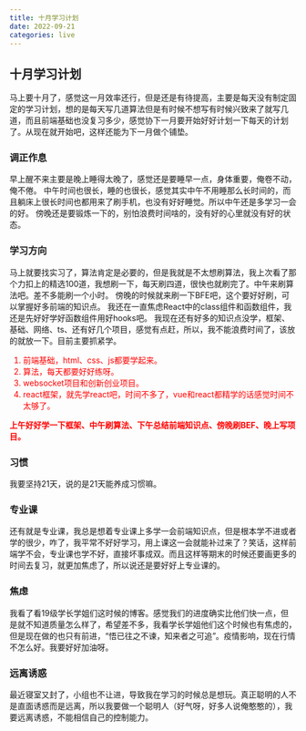 ```yaml
---
title: 十月学习计划
date: 2022-09-21
categories: live
---
```


## 十月学习计划

马上要十月了，感觉这一月效率还行，但是还是有待提高，主要是每天没有制定固定的学习计划，想的是每天写几道算法但是有时候不想写有时候兴致来了就写几道，而且前端基础也没复习多少，感觉协下一月要开始好好计划一下每天的计划了。从现在就开始吧，这样还能为下一月做个铺垫。

### 调正作息
早上醒不来主要是晚上睡得太晚了，感觉还是要睡早一点，身体重要，俺卷不动，俺不倦。
中午时间也很长，睡的也很长，感觉其实中午不用睡那么长时间的，而且躺床上很长时间也都用来了刷手机，也没有好好睡觉。所以中午还是多学习一会的好。
傍晚还是要锻炼一下的，别怕浪费时间啥的，没有好的心里就没有好的状态。

### 学习方向
马上就要找实习了，算法肯定是必要的，但是我就是不太想刷算法，我上次看了那个力扣上的精选100道，我想刷一下，每天刷四道，很快也就刷完了。中午来刷算法吧。差不多能刷一个小时。
傍晚的时候就来刷一下BFE吧，这个要好好刷，可以掌握好多前端的知识点。
我还在一直焦虑React中的class组件和函数组件，我还是先好好学好函数组件用好hooks吧。
我现在还有好多的知识点没学，框架、基础、网络、ts、还有好几个项目，感觉有点赶，所以，我不能浪费时间了，该放的就放一下。目前主要抓紧学。
<font color="red">
1. 前端基础，html、css、js都要学起来。
2. 算法，每天都要好好练呀。
3. websocket项目和创新创业项目。
4. react框架，就先学react吧，时间不多了，vue和react都精学的话感觉时间不太够了。

**上午好好学一下框架、中午刷算法、下午总结前端知识点、傍晚刷BEF、晚上写项目。**
</font>

### 习惯
我要坚持21天，说的是21天能养成习惯嘛。

### 专业课
还有就是专业课，我总是想着专业课上多学一会前端知识点，但是根本学不进或者学的很少，咋了，我平常不好好学习，用上课这一会就能补过来了？笑话，这样前端学不会，专业课也学不好，直接坏事成双。而且这样等期末的时候还要画更多的时间去复习，就更加焦虑了，所以说还是要好好上专业课的。

### 焦虑
我看了看19级学长学姐们这时候的博客。感觉我们的进度确实比他们快一点，但是就不知道质量怎么样了，希望差不多，我看学长学姐他们这个时候也有焦虑的，但是现在做的也只有前进，“悟已往之不谏，知来者之可追”。疫情影响，现在行情不怎么好。我要好好加油呀。

### 远离诱惑
最近寝室又封了，小组也不让进，导致我在学习的时候总是想玩。真正聪明的人不是直面诱惑而是远离，所以我要做一个聪明人（好气呀，好多人说俺憨憨的），我要远离诱惑，不能相信自己的控制能力。
